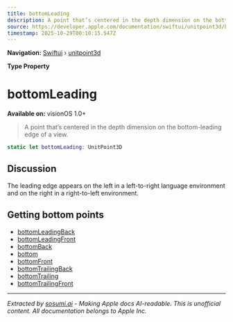 ```yaml
---
title: bottomLeading
description: A point that’s centered in the depth dimension on the bottom-leading edge of a view.
source: https://developer.apple.com/documentation/swiftui/unitpoint3d/bottomleading
timestamp: 2025-10-29T00:10:15.547Z
---
```


**Navigation:** [Swiftui](/documentation/swiftui) › [unitpoint3d](/documentation/swiftui/unitpoint3d)

**Type Property**

# bottomLeading

**Available on:** visionOS 1.0+

> A point that’s centered in the depth dimension on the bottom-leading edge of a view.

```swift
static let bottomLeading: UnitPoint3D
```

## Discussion

The leading edge appears on the left in a left-to-right language environment and on the right in a right-to-left environment.

## Getting bottom points

- [bottomLeadingBack](/documentation/swiftui/unitpoint3d/bottomleadingback)
- [bottomLeadingFront](/documentation/swiftui/unitpoint3d/bottomleadingfront)
- [bottomBack](/documentation/swiftui/unitpoint3d/bottomback)
- [bottom](/documentation/swiftui/unitpoint3d/bottom)
- [bottomFront](/documentation/swiftui/unitpoint3d/bottomfront)
- [bottomTrailingBack](/documentation/swiftui/unitpoint3d/bottomtrailingback)
- [bottomTrailing](/documentation/swiftui/unitpoint3d/bottomtrailing)
- [bottomTrailingFront](/documentation/swiftui/unitpoint3d/bottomtrailingfront)

---

*Extracted by [sosumi.ai](https://sosumi.ai) - Making Apple docs AI-readable.*
*This is unofficial content. All documentation belongs to Apple Inc.*
